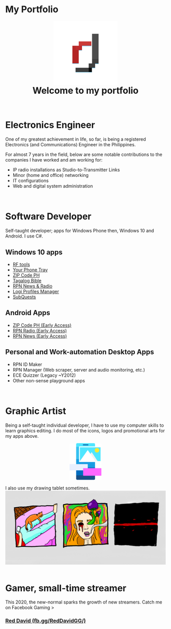 # My Portfolio


<img src="featured-image.png" style="display:block;margin-left:auto;margin-right:auto;width:40%;" alt="Red David Logo">

<h1 style="text-align: center;margin-top:0px;padding-top:0px;">Welcome to my portfolio</h1>

<br/>

# Electronics Engineer

One of my greatest achievement in life, so far, is being a registered Electronics (and Communications) Engineer in the Philippines.

For almost 7 years in the field, below are some notable contributions to the companies I have worked and am working for:

- IP radio installations as Studio-to-Transmitter Links
- Minor (home and office) networking
- IT configurations
- Web and digital system administration

<br/>

# Software Developer

Self-taught developer; apps for Windows Phone then, Windows 10 and Android. I use C#.

## Windows 10 apps
- <a href="https://www.microsoft.com/store/productid/9nblggh41btt" target="_blank">RF tools</a>
- <a href="https://www.microsoft.com/store/productid/9P9F9D77ZB0N" target="_blank">Your Phone Tray</a>
- <a href="https://www.microsoft.com/store/productid/9nblggh5gft6" target="_blank">ZIP Code PH</a>
- <a href="https://www.microsoft.com/store/productid/9p4n369p108d" target="_blank">Tagalog Bible</a>
- <a href="https://www.microsoft.com/store/productid/9PHL469C0Z20" target="_blank">RPN News & Radio</a>
- <a href="https://www.microsoft.com/store/productid/9NTXWHLBH9JB" target="_blank">Logi Profiles Manager</a>
- <a href="https://www.microsoft.com/store/productid/9NPLBP33N95T" target="_blank">SubQuests</a>

## Android Apps
- <a href="https://play.google.com/store/apps/details?id=xyz.reddvid.zipcodeph" target="_blank">ZIP Code PH (Early Access)</a>
- <a href="https://play.google.com/store/apps/details?id=com.rpnradio.radiov1" target="_blank">RPN Radio (Early Access)</a>
- <a href="https://play.google.com/store/apps/details?id=com.rpnradio.news" target="_blank">RPN News (Early Access)</a>

## Personal and Work-automation Desktop Apps
- RPN ID Maker
- RPN Manager (Web scraper, server and audio monitoring, etc.)
- ECE Quizzer (Legacy ~Y2012)
- Other non-sense playground apps

<br/>

# Graphic Artist

Being a self-taught individual developer, I have to use my computer skills to learn graphics editing. I do most of the icons, logos and promotional arts for my apps above.

<img src="/images/07-20/portfolio/ypt-logo.png" style="display:block;margin-left:auto;margin-right:auto;width:20%;" alt="Your Phone Tray App Fluent Logo">
<br/>
I also use my drawing tablet sometimes.

<img src="/images/07-20/portfolio/buxxx.jpg" style="display:block;margin-left:auto;margin-right:auto;" alt="Quick Digital Art">

<br/>

# Gamer, small-time streamer

This 2020, the new-normal sparks the growth of new streamers. Catch me on Facebook Gaming > <br/> <a href="https://fb.gg/RedDavidGG"><h3>Red David (fb.gg/RedDavidGG/)</h3></a>
